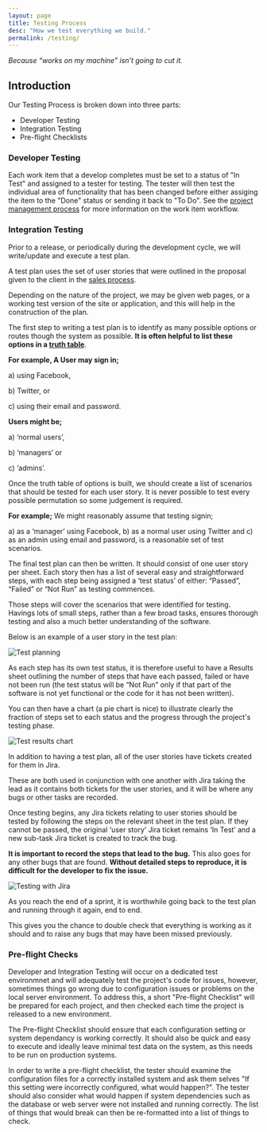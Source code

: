 ```yaml
---
layout: page
title: Testing Process
desc: "How we test everything we build."
permalink: /testing/
---
```


*Because “works on my machine” isn’t going to cut it.*

## Introduction

Our Testing Process is broken down into three parts:

 * Developer Testing
 * Integration Testing
 * Pre-flight Checklists

### Developer Testing

Each work item that a develop completes must be set to a status of "In Test" and assigned to a tester for testing. The tester will then test the individual area of functionality that has been changed before either assiging the item to the "Done" status or sending it back to "To Do". See the [project management process](https://d4software.github.io/the-process/project-management/) for more information on the work item workflow.

### Integration Testing

Prior to a release, or periodically during the development cycle, we will write/update and execute a test plan.

A test plan uses the set of user stories that were outlined in the proposal given to the client in the [sales process](https://d4software.github.io/the-process/sales/). 

Depending on the nature of the project, we may be given web pages, or a working test version of the site or application, and this will help in the construction of the plan.

The first step to writing a test plan is to identify as many possible options or routes though the system as possible. **It is often helpful to list these options in a [truth table](https://en.wikipedia.org/wiki/Truth_table)**. 

**For example, A User may sign in;**

a) using Facebook,

b) Twitter, or 

c) using their email and password. 

**Users might be;**

a) ‘normal users’, 

b) ‘managers’ or 

c) ‘admins’. 

Once the truth table of options is built, we should create a list of scenarios that should be tested for each user story. It is never possible to test every possible permutation so some judgement is required.

**For example;**
We might reasonably assume that testing signin; 

a) as a ‘manager’ using Facebook,
b) as a normal user using Twitter and
c) as an admin using email and password, is a reasonable set of test scenarios. 


The final test plan can then be written. It should consist of one user story per sheet. Each story then has a list of several easy and straightforward steps, with each step being assigned a ‘test status’ of either: “Passed”, “Failed” or “Not Run” as testing commences. 

Those steps will cover the scenarios that were identified for testing. Havings lots of small steps, rather than a few broad tasks, ensures thorough testing and also a much better understanding of the software. 

Below is an example of a user story in the test plan:


![Test planning](https://d4software.github.io/the-process/img/testing-test-plan.png)



As each step has its own test status, it is therefore useful to have a Results sheet outlining the number of steps that have each passed, failed or have not been run (the test status will be “Not Run” only if that part of the software is not yet functional or the code for it has not been written).

You can then have a chart (a pie chart is nice) to illustrate clearly the fraction of steps set to each status and the progress through the project's testing phase.



![Test results chart](https://d4software.github.io/the-process/img/testing-test-results.png)



In addition to having a test plan, all of the user stories have tickets created for them in Jira.

These are both used in conjunction with one another with Jira taking the lead as it contains both tickets for the user stories, and it will be where any bugs or other tasks are recorded.

Once testing begins, any Jira tickets relating to user stories should be tested by following the steps on the relevant sheet in the test plan. If they cannot be passed, the original ‘user story’ Jira ticket remains ‘In Test’ and a new sub-task Jira ticket is created to track the bug.

**It is important to record the steps that lead to the bug.** This also goes for any other bugs that are found. **Without detailed steps to reproduce, it is difficult for the developer to fix the issue.**



![Testing with Jira](https://d4software.github.io/the-process/img/testing-jira.png)



As you reach the end of a sprint, it is worthwhile going back to the test plan and running through it again, end to end.

This gives you the chance to double check that everything is working as it should and to raise any bugs that may have been missed previously.


### Pre-flight Checks

Developer and Integration Testing will occur on a dedicated test environmnet and will adequately test the project's code for issues, however, sometimes things go wrong due to configuration issues or problems on the local server environment. To address this, a short "Pre-flight Checklist" will be prepared for each project, and then checked each time the project is released to a new environment.

The Pre-flight Checklist should ensure that each configuration setting or system dependancy is working correctly. It should also be quick and easy to execute and ideally leave minimal test data on the system, as this needs to be run on production systems.

In order to write a pre-flight checklist, the tester should examine the configuration files for a correctly installed system and ask them selves "If this setting were incorrectly configured, what would happen?". The tester should also consider what would happen if system dependencies such as the database or web server were not installed and running correctly. The list of things that would break can then be re-formatted into a list of things to check.


